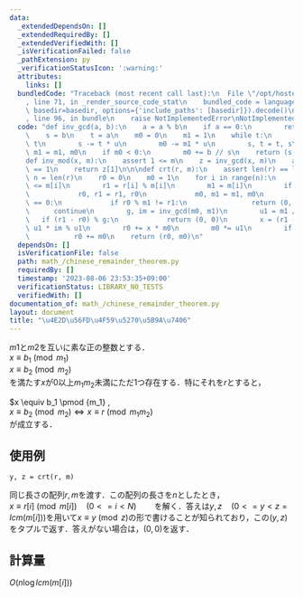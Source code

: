 ```yaml
---
data:
  _extendedDependsOn: []
  _extendedRequiredBy: []
  _extendedVerifiedWith: []
  _isVerificationFailed: false
  _pathExtension: py
  _verificationStatusIcon: ':warning:'
  attributes:
    links: []
  bundledCode: "Traceback (most recent call last):\n  File \"/opt/hostedtoolcache/PyPy/3.7.13/x64/site-packages/onlinejudge_verify/documentation/build.py\"\
    , line 71, in _render_source_code_stat\n    bundled_code = language.bundle(stat.path,\
    \ basedir=basedir, options={'include_paths': [basedir]}).decode()\n  File \"/opt/hostedtoolcache/PyPy/3.7.13/x64/site-packages/onlinejudge_verify/languages/python.py\"\
    , line 96, in bundle\n    raise NotImplementedError\nNotImplementedError\n"
  code: "def inv_gcd(a, b):\n    a = a % b\n    if a == 0:\n        return (b, 0)\n\
    \    s = b\n    t = a\n    m0 = 0\n    m1 = 1\n    while t:\n        u = s //\
    \ t\n        s -= t * u\n        m0 -= m1 * u\n        s, t = t, s\n        m0,\
    \ m1 = m1, m0\n    if m0 < 0:\n        m0 += b // s\n    return (s, m0)\n\n\n\
    def inv_mod(x, m):\n    assert 1 <= m\n    z = inv_gcd(x, m)\n    assert z[0]\
    \ == 1\n    return z[1]\n\n\ndef crt(r, m):\n    assert len(r) == len(m)\n   \
    \ n = len(r)\n    r0 = 0\n    m0 = 1\n    for i in range(n):\n        assert 1\
    \ <= m[i]\n        r1 = r[i] % m[i]\n        m1 = m[i]\n        if m0 < m1:\n\
    \            r0, r1 = r1, r0\n            m0, m1 = m1, m0\n        if m0 % m1\
    \ == 0:\n            if r0 % m1 != r1:\n                return (0, 0)\n      \
    \      continue\n        g, im = inv_gcd(m0, m1)\n        u1 = m1 // g\n     \
    \   if (r1 - r0) % g:\n            return (0, 0)\n        x = (r1 - r0) // g %\
    \ u1 * im % u1\n        r0 += x * m0\n        m0 *= u1\n        if r0 < 0:\n \
    \           r0 += m0\n    return (r0, m0)\n"
  dependsOn: []
  isVerificationFile: false
  path: math_/chinese_remainder_theorem.py
  requiredBy: []
  timestamp: '2023-08-06 23:53:35+09:00'
  verificationStatus: LIBRARY_NO_TESTS
  verifiedWith: []
documentation_of: math_/chinese_remainder_theorem.py
layout: document
title: "\u4E2D\u56FD\u4F59\u5270\u5B9A\u7406"
---
```


$m1$と$m2$を互いに素な正の整数とする．  
$x \equiv b_1 \pmod {m_1}$  
$x \equiv b_2 \pmod {m_2}$  
を満たす$x$が$0$以上$m_1m_2$未満にただ1つ存在する．特にそれを$r$とすると，  

$x \equiv b_1 \pmod {m_1} ,   
$x \equiv b_2 \pmod {m_2} \Leftrightarrow x \equiv r \pmod {m_1m_2}$  
が成立する．

## 使用例

```
y, z = crt(r, m)
```
同じ長さの配列$r,m$を渡す．この配列の長さを$n$としたとき，  
$x \equiv r[i] \pmod {m[i]} \quad (0<=i<N)$　　
を解く．答えは$y,z \quad (0<=y<z=lcm(m[i]))$を用いて$x \equiv y \pmod z$の形で書けることが知られており，この$(y,z)$をタプルで返す．答えがない場合は，$(0,0)$を返す．

## 計算量

$O(n \log lcm(m[i]))$



